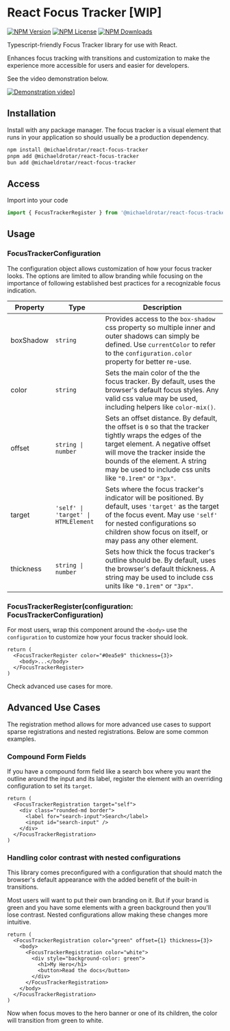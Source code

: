 # React Focus Tracker [WIP]

[![NPM Version](https://img.shields.io/npm/v/%40michaeldrotar%2Freact-focus-tracker.svg?style=flat)](https://www.npmjs.com/package/@michaeldrotar/react-focus-tracker)
[![NPM License](https://img.shields.io/npm/l/%40michaeldrotar%2Freact-focus-tracker.svg?style=flat)](https://github.com/michaeldrotar/focus-tracker/blob/main/LICENSE)
[![NPM Downloads](https://img.shields.io/npm/dt/%40michaeldrotar%2Freact-focus-tracker.svg?style=flat)](https://www.npmjs.com/package/@michaeldrotar/react-focus-tracker)

Typescript-friendly Focus Tracker library for use with React.

Enhances focus tracking with transitions and customization to make the experience more accessible for users and easier for developers.

See the video demonstration below.

[![Demonstration video](https://img.youtube.com/vi/W8CgSiQ7eJA/hqdefault.jpg)](https://youtu.be/W8CgSiQ7eJA)]

## Installation

Install with any package manager.
The focus tracker is a visual element that runs in your application so should usually be a production dependency.

```sh
npm install @michaeldrotar/react-focus-tracker
pnpm add @michaeldrotar/react-focus-tracker
bun add @michaeldrotar/react-focus-tracker
```

## Access

Import into your code

```ts
import { FocusTrackerRegister } from '@michaeldrotar/react-focus-tracker'
```

## Usage

### FocusTrackerConfiguration

The configuration object allows customization of how your focus tracker looks. The options are limited to allow branding while focusing on the importance of following established best practices for a recognizable focus indication.

| Property  | Type                                | Description                                                                                                                                                                                                                                                               |
| --------- | ----------------------------------- | ------------------------------------------------------------------------------------------------------------------------------------------------------------------------------------------------------------------------------------------------------------------------- |
| boxShadow | `string`                            | Provides access to the `box-shadow` css property so multiple inner and outer shadows can simply be defined. Use `currentColor` to refer to the `configuration.color` property for better re-use.                                                                          |
| color     | `string`                            | Sets the main color of the the focus tracker. By default, uses the browser's default focus styles. Any valid css value may be used, including helpers like `color-mix()`.                                                                                                 |
| offset    | `string \| number`                  | Sets an offset distance. By default, the offset is `0` so that the tracker tightly wraps the edges of the target element. A negative offset will move the tracker inside the bounds of the element. A string may be used to include css units like `"0.1rem"` or `"3px"`. |
| target    | `'self' \| 'target' \| HTMLElement` | Sets where the focus tracker's indicator will be positioned. By default, uses `'target'` as the target of the focus event. May use `'self'` for nested configurations so children show focus on itself, or may pass any other element.                                    |
| thickness | `string \| number`                  | Sets how thick the focus tracker's outline should be. By default, uses the browser's default thickness. A string may be used to include css units like `"0.1rem"` or `"3px"`.                                                                                             |

### FocusTrackerRegister(configuration: FocusTrackerConfiguration)

For most users, wrap this component around the `<body>` use the `configuration` to customize how your focus tracker should look.

```tsx
return (
  <FocusTrackerRegister color="#0ea5e9" thickness={3}>
    <body>...</body>
  </FocusTrackerRegister>
)
```

Check advanced use cases for more.

## Advanced Use Cases

The registration method allows for more advanced use cases to support sparse registrations and nested registrations. Below are some common examples.

### Compound Form Fields

If you have a compound form field like a search box where you want the outline around the input and its label, register the element with an overriding configuration to set its `target`.

```tsx
return (
  <FocusTrackerRegistration target="self">
    <div class="rounded-md border">
      <label for="search-input">Search</label>
      <input id="search-input" />
    </div>
  </FocusTrackerRegistration>
)
```

### Handling color contrast with nested configurations

This library comes preconfigured with a configuration that should match the browser's default appearance with the added benefit of the built-in transitions.

Most users will want to put their own branding on it. But if your brand is green and you have some elements with a green background then you'll lose contrast. Nested configurations allow making these changes more intuitive.

```tsx
return (
  <FocusTrackerRegistration color="green" offset={1} thickness={3}>
    <body>
      <FocusTrackerRegistration color="white">
        <div style="background-color: green">
          <h1>My Hero</h1>
          <button>Read the docs</button>
        </div>
      </FocusTrackerRegistration>
    </body>
  </FocusTrackerRegistration>
)
```

Now when focus moves to the hero banner or one of its children, the color will transition from green to white.
